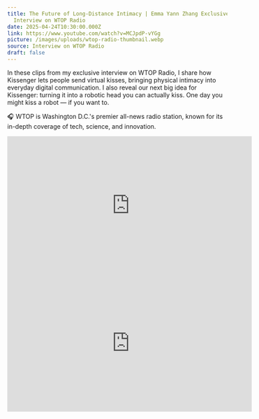 ```yaml
---
title: The Future of Long-Distance Intimacy | Emma Yann Zhang Exclusive
  Interview on WTOP Radio
date: 2025-04-24T10:30:00.000Z
link: https://www.youtube.com/watch?v=MCJpdP-vYGg
picture: /images/uploads/wtop-radio-thumbnail.webp
source: Interview on WTOP Radio
draft: false
---
```

In these clips from my exclusive interview on WTOP Radio, I share how Kissenger lets people send virtual kisses, bringing physical intimacy into everyday digital communication. I also reveal our next big idea for Kissenger: turning it into a robotic head you can actually kiss. One day you might kiss a robot — if you want to.

🎧 WTOP is Washington D.C.'s premier all-news radio station, known for its in-depth coverage of tech, science, and innovation.

<iframe width="560" height="315" src="https://www.youtube.com/embed/vFAzoi3CITU?si=N0xtHVofBpeYCP40" title="YouTube video player" frameborder="0" allow="accelerometer; autoplay; clipboard-write; encrypted-media; gyroscope; picture-in-picture; web-share" referrerpolicy="strict-origin-when-cross-origin" allowfullscreen></iframe>



<iframe width="560" height="315" src="https://www.youtube.com/embed/MCJpdP-vYGg?si=l3m2BCGs9jQj0RXD" title="YouTube video player" frameborder="0" allow="accelerometer; autoplay; clipboard-write; encrypted-media; gyroscope; picture-in-picture; web-share" referrerpolicy="strict-origin-when-cross-origin" allowfullscreen></iframe>
